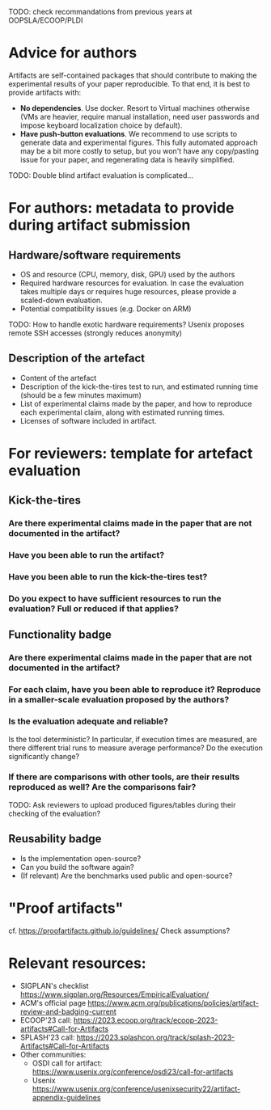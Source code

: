 TODO: check recommandations from previous years at OOPSLA/ECOOP/PLDI

# Advice for authors

Artifacts are self-contained packages that should contribute to making the experimental results of your paper reproducible. To that end, it is best to provide artifacts with:
- **No dependencies**. Use docker. Resort to Virtual machines otherwise (VMs are heavier, require manual installation, need user passwords and impose keyboard localization choice by default).
- **Have push-button evaluations**. We recommend to use scripts to generate data and experimental figures. This fully automated approach may be a bit more costly to setup, but you won't have any copy/pasting issue for your paper, and regenerating data is heavily simplified.

TODO: Double blind artifact evaluation is complicated...

# For authors: metadata to provide during artifact submission

## Hardware/software requirements
- OS and resource (CPU, memory, disk, GPU) used by the authors
- Required hardware resources for evaluation. In case the evaluation takes multiple days or requires huge resources, please provide a scaled-down evaluation.
- Potential compatibility issues (e.g. Docker on ARM)

TODO: How to handle exotic hardware requirements? Usenix proposes remote SSH accesses (strongly reduces anonymity)

## Description of the artefact

- Content of the artefact
- Description of the kick-the-tires test to run, and estimated running time (should be a few minutes maximum)
- List of experimental claims made by the paper, and how to reproduce each experimental claim, along with estimated running times.
- Licenses of software included in artifact.

# For reviewers: template for artefact evaluation

## Kick-the-tires

### Are there experimental claims made in the paper that are not documented in the artifact?
### Have you been able to run the artifact?
### Have you been able to run the kick-the-tires test?
### Do you expect to have sufficient resources to run the evaluation? Full or reduced if that applies?

## Functionality badge

### Are there experimental claims made in the paper that are not documented in the artifact?
### For each claim, have you been able to reproduce it? Reproduce in a smaller-scale evaluation proposed by the authors?
### Is the evaluation adequate and reliable?
Is the tool deterministic?
In particular, if execution times are measured, are there different trial runs to measure average performance? Do the execution significantly change?
### If there are comparisons with other tools, are their results reproduced as well? Are the comparisons fair?

TODO: Ask reviewers to upload produced figures/tables during their checking of the evaluation?

## Reusability badge

- Is the implementation open-source?
- Can you build the software again?
- (If relevant) Are the benchmarks used public and open-source?

# "Proof artifacts"

cf. https://proofartifacts.github.io/guidelines/
Check assumptions?


# Relevant resources:

- SIGPLAN's checklist https://www.sigplan.org/Resources/EmpiricalEvaluation/
- ACM's official page https://www.acm.org/publications/policies/artifact-review-and-badging-current
- ECOOP'23 call: https://2023.ecoop.org/track/ecoop-2023-artifacts#Call-for-Artifacts
- SPLASH'23 call: https://2023.splashcon.org/track/splash-2023-Artifacts#Call-for-Artifacts
- Other communities:
  + OSDI call for artifact: https://www.usenix.org/conference/osdi23/call-for-artifacts
  + Usenix https://www.usenix.org/conference/usenixsecurity22/artifact-appendix-guidelines
  
